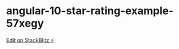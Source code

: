 # angular-10-star-rating-example-57xegy

[Edit on StackBlitz ⚡️](https://stackblitz.com/edit/angular-10-star-rating-example-57xegy)